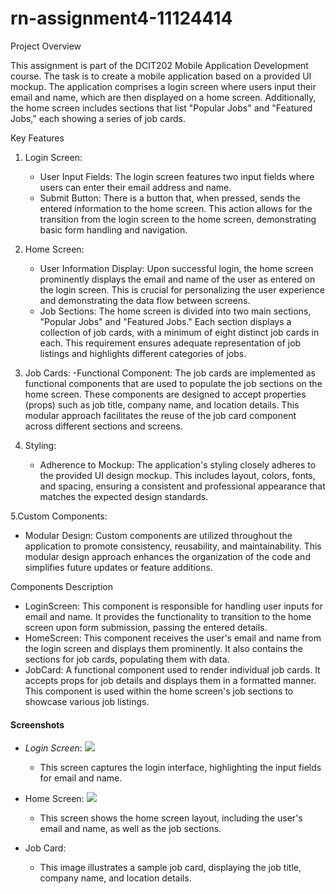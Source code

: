 # rn-assignment4-11124414


Project Overview

This assignment is part of the DCIT202 Mobile Application Development course. The task is to create a mobile application based on a provided UI mockup. The application comprises a login screen where users input their email and name, which are then displayed on a home screen. Additionally, the home screen includes sections that list "Popular Jobs" and "Featured Jobs," each showing a series of job cards.

Key Features

1. Login Screen:
   - User Input Fields: The login screen features two input fields where users can enter their email address and name.
   - Submit Button: There is a button that, when pressed, sends the entered information to the home screen. This action allows for the transition from the login screen to the home screen, demonstrating basic form handling and navigation.

2. Home Screen:
   - User Information Display: Upon successful login, the home screen prominently displays the email and name of the user as entered on the login screen. This is crucial for personalizing the user experience and demonstrating the data flow between screens.
   - Job Sections: The home screen is divided into two main sections, "Popular Jobs" and "Featured Jobs." Each section displays a collection of job cards, with a minimum of eight distinct job cards in each. This requirement ensures adequate representation of job listings and highlights different categories of jobs.

3. Job Cards:
   -Functional Component: The job cards are implemented as functional components that are used to populate the job sections on the home screen. These components are designed to accept properties (props) such as job title, company name, and location details. This modular approach facilitates the reuse of the job card component across different sections and screens.

4. Styling:
   - Adherence to Mockup: The application's styling closely adheres to the provided UI design mockup. This includes layout, colors, fonts, and spacing, ensuring a consistent and professional appearance that matches the expected design standards.

5.Custom Components:
   - Modular Design: Custom components are utilized throughout the application to promote consistency, reusability, and maintainability. This modular design approach enhances the organization of the code and simplifies future updates or feature additions.

Components Description

- LoginScreen: This component is responsible for handling user inputs for email and name. It provides the functionality to transition to the home screen upon form submission, passing the entered details.
- HomeScreen: This component receives the user's email and name from the login screen and displays them prominently. It also contains the sections for job cards, populating them with data.
- JobCard: A functional component used to render individual job cards. It accepts props for job details and displays them in a formatted manner. This component is used within the home screen's job sections to showcase various job listings.

#### Screenshots

- *Login Screen*:
    <img src="![alt text](2525ef45-9970-43fd-9317-0623b2a62d2f.jpg)" width="400" />
 
  - This screen captures the login interface, highlighting the input fields for email and name.

- Home Screen:
    <img src="![alt text](a7eacde5-24a2-4f93-aa61-762cb2a4d44f.jpg)" width="400" />
  - This screen shows the home screen layout, including the user's email and name, as well as the job sections.

- Job Card:
  - This image illustrates a sample job card, displaying the job title, company name, and location details.

 
